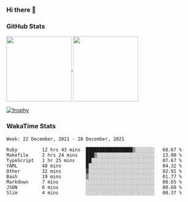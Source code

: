 ### Hi there 👋

### GitHub Stats

<a href="https://github.com/anuraghazra/github-readme-stats">
  <img align="center" height="170px" src="https://github-readme-stats.vercel.app/api/top-langs/?username=tksfjt1024&layout=compact&count_private=true&show_icons=true&show_icons=true&theme=graywhite" />
</a>
<a href="https://github.com/anuraghazra/github-readme-stats">
  <img align="center" height="170px" src="https://github-readme-stats.vercel.app/api?username=tksfjt1024&count_private=true&show_icons=true&show_icons=true&theme=graywhite" />
</a>

[![trophy](https://github-profile-trophy.vercel.app/?username=tksfjt1024)](https://github.com/ryo-ma/github-profile-trophy)

### WakaTime Stats

<!--START_SECTION:waka-->
```text
Week: 22 December, 2021 - 28 December, 2021

Ruby         12 hrs 43 mins  █████████████████▒░░░░░░░   68.67 % 
Makefile     2 hrs 24 mins   ███▒░░░░░░░░░░░░░░░░░░░░░   13.00 % 
TypeScript   1 hr 25 mins    ██░░░░░░░░░░░░░░░░░░░░░░░   07.67 % 
YAML         48 mins         █░░░░░░░░░░░░░░░░░░░░░░░░   04.32 % 
Other        32 mins         ▓░░░░░░░░░░░░░░░░░░░░░░░░   02.91 % 
Bash         19 mins         ▒░░░░░░░░░░░░░░░░░░░░░░░░   01.77 % 
Markdown     7 mins          ░░░░░░░░░░░░░░░░░░░░░░░░░   00.65 % 
JSON         6 mins          ░░░░░░░░░░░░░░░░░░░░░░░░░   00.60 % 
Slim         4 mins          ░░░░░░░░░░░░░░░░░░░░░░░░░   00.37 % 
```
<!--END_SECTION:waka-->
